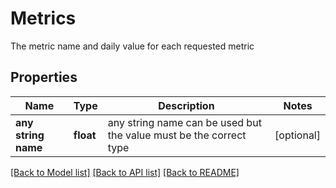 # Metrics

The metric name and daily value for each requested metric

## Properties
Name | Type | Description | Notes
------------ | ------------- | ------------- | -------------
**any string name** | **float** | any string name can be used but the value must be the correct type | [optional]

[[Back to Model list]](../README.md#documentation-for-models) [[Back to API list]](../README.md#documentation-for-api-endpoints) [[Back to README]](../README.md)



